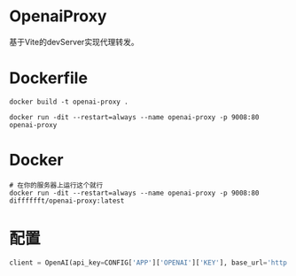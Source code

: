 # OpenaiProxy
基于Vite的devServer实现代理转发。

# Dockerfile
```
docker build -t openai-proxy .

docker run -dit --restart=always --name openai-proxy -p 9008:80 openai-proxy
```

# Docker
```
# 在你的服务器上运行这个就行
docker run -dit --restart=always --name openai-proxy -p 9008:80 difffffft/openai-proxy:latest
```

# 配置
```python
client = OpenAI(api_key=CONFIG['APP']['OPENAI']['KEY'], base_url='http://xxx.xxx.xxx.xx:9008/v1')
```